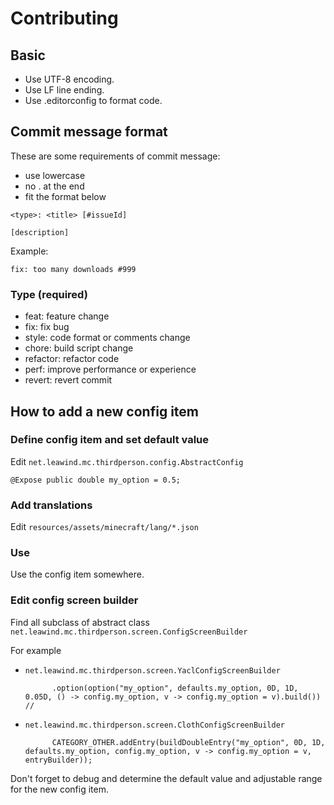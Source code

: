 # Contributing

## Basic

* Use UTF-8 encoding.
* Use LF line ending.
* Use .editorconfig to format code.

## Commit message format

These are some requirements of commit message:

* use lowercase
* no . at the end
* fit the format below

```
<type>: <title> [#issueId]

[description]
```

Example:

```
fix: too many downloads #999
```

### Type (required)

- feat: feature change
- fix: fix bug
- style: code format or comments change
- chore: build script change
- refactor: refactor code
- perf: improve performance or experience
- revert: revert commit

## How to add a new config item

### Define config item and set default value

Edit `net.leawind.mc.thirdperson.config.AbstractConfig`

```
@Expose public double my_option = 0.5;
```

### Add translations

Edit `resources/assets/minecraft/lang/*.json`

### Use

Use the config item somewhere.

### Edit config screen builder

Find all subclass of abstract class `net.leawind.mc.thirdperson.screen.ConfigScreenBuilder`

For example

* `net.leawind.mc.thirdperson.screen.YaclConfigScreenBuilder`
  ```
		.option(option("my_option", defaults.my_option, 0D, 1D, 0.05D, () -> config.my_option, v -> config.my_option = v).build()) //
  ```
* `net.leawind.mc.thirdperson.screen.ClothConfigScreenBuilder`
  ```
		CATEGORY_OTHER.addEntry(buildDoubleEntry("my_option", 0D, 1D, defaults.my_option, config.my_option, v -> config.my_option = v, entryBuilder));
  ```

Don't forget to debug and determine the default value and adjustable range for the new config item.
